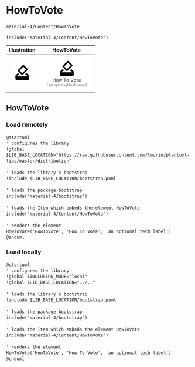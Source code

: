 # HowToVote


```text
material-4/Content/HowToVote
```

```text
include('material-4/Content/HowToVote')
```



| Illustration | HowToVote |
| :---: | :---: |
| ![illustration for Illustration](../../material-4/Content/HowToVote.png) | ![illustration for HowToVote](../../material-4/Content/HowToVote.Local.png) |




## HowToVote

### Load remotely
```plantuml
@startuml
' configures the library
!global $LIB_BASE_LOCATION="https://raw.githubusercontent.com/tmorin/plantuml-libs/master/distribution"

' loads the library's bootstrap
!include $LIB_BASE_LOCATION/bootstrap.puml

' loads the package bootstrap
include('material-4/bootstrap')

' loads the Item which embeds the element HowToVote
include('material-4/Content/HowToVote')

' renders the element
HowToVote('HowToVote', 'How To Vote', 'an optional tech label')
@enduml
```

### Load locally
```plantuml
@startuml
' configures the library
!global $INCLUSION_MODE="local"
!global $LIB_BASE_LOCATION="../.."

' loads the library's bootstrap
!include $LIB_BASE_LOCATION/bootstrap.puml

' loads the package bootstrap
include('material-4/bootstrap')

' loads the Item which embeds the element HowToVote
include('material-4/Content/HowToVote')

' renders the element
HowToVote('HowToVote', 'How To Vote', 'an optional tech label')
@enduml
```

